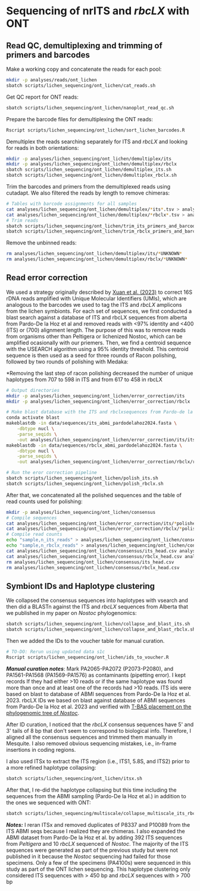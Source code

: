 # Sequencing of nrITS and *rbcLX* with ONT

## Read QC, demultiplexing and trimming of primers and barcodes

Make a working copy and concatenate the reads for each pool:

```sh
mkdir -p analyses/reads/ont_lichen
sbatch scripts/lichen_sequencing/ont_lichen/cat_reads.sh
```

Get QC report for ONT reads:

```sh
sbatch scripts/lichen_sequencing/ont_lichen/nanoplot_read_qc.sh
```

Prepare the barcode files for demultiplexing the ONT reads:

```sh
Rscript scripts/lichen_sequencing/ont_lichen/sort_lichen_barcodes.R
```

Demultiplex the reads searching separately for ITS and *rbcLX* and looking for reads in both orientations:

```sh
mkdir -p analyses/lichen_sequencing/ont_lichen/demultiplex/its
mkdir -p analyses/lichen_sequencing/ont_lichen/demultiplex/rbclx
sbatch scripts/lichen_sequencing/ont_lichen/demultiplex_its.sh
sbatch scripts/lichen_sequencing/ont_lichen/demultiplex_rbclx.sh
```

Trim the barcodes and primers from the demultiplexed reads using cutadapt. We also filtered the reads by length to remove chimeras:

```sh
# Tables with barcode assignments for all samples
cat analyses/lichen_sequencing/ont_lichen/demultiplex/*its*.tsv > analyses/lichen_sequencing/ont_lichen/demultiplex/all_its_barcodes_plus.tsv
cat analyses/lichen_sequencing/ont_lichen/demultiplex/*rbclx*.tsv > analyses/lichen_sequencing/ont_lichen/demultiplex/all_rbclx_barcodes_plus.tsv
# Trim reads
sbatch scripts/lichen_sequencing/ont_lichen/trim_its_primers_and_barcodes.sh
sbatch scripts/lichen_sequencing/ont_lichen/trim_rbclx_primers_and_barcodes.sh
```

Remove the unbinned reads:

```sh
rm analyses/lichen_sequencing/ont_lichen/demultiplex/its/*UNKNOWN*
rm analyses/lichen_sequencing/ont_lichen/demultiplex/rbclx/*UNKNOWN*
```

## Read error correction


We used a strategy originally described by [Xuan et al. (2023)](https://www.biorxiv.org/content/10.1101/2023.06.19.544637v1) to correct 16S rDNA reads amplified with Unique Molecular Identifiers (UMIs), which are analogous to the barcodes we used to tag the ITS and *rbcLX* amplicons from the lichen symbionts. For each set of sequences, we first conducted a blast search against a database of ITS and rbcLX sequences from alberta from Pardo-De la Hoz et al and removed reads with <97% identity and <400 (ITS) or (700) alignment length. The purpose of this was to remove reads from organisms other than Peltigera or lichenized Nostoc, which can be amplified ocasionally with our priemers. Then, we find a centroid sequence with the USEARCH algorithm using a 95% identity threshold. This centroid sequence is then used as a seed for three rounds of Racon polishing, followed by two rounds of polishing with Medaka:

*Removing the last step of racon polishing decreased the number of unique haplotypes from 707 to 598 in ITS and from 617 to 458 in rbcLX

```sh
# Output directories
mkdir -p analyses/lichen_sequencing/ont_lichen/error_correction/its
mkdir -p analyses/lichen_sequencing/ont_lichen/error_correction/rbclx

# Make blast database with the ITS and rbclxsequences from Pardo-de la Hoz et al. 2024
conda activate blast
makeblastdb -in data/sequences/its_abmi_pardodelahoz2024.fasta \
    -dbtype nucl \
    -parse_seqids \
    -out analyses/lichen_sequencing/ont_lichen/error_correction/its/its_abmi_pardodelahoz2024
makeblastdb -in data/sequences/rbclx_abmi_pardodelahoz2024.fasta \
    -dbtype nucl \
    -parse_seqids \
    -out analyses/lichen_sequencing/ont_lichen/error_correction/rbclx/rbclx_abmi_pardodelahoz2024

# Run the eror correction pipeline
sbatch scripts/lichen_sequencing/ont_lichen/polish_its.sh
sbatch scripts/lichen_sequencing/ont_lichen/polish_rbclx.sh
```

After that, we concatenated all the polished sequences and the table of read counts used for polishing:

```sh
mkdir -p analyses/lichen_sequencing/ont_lichen/consensus
# Compile sequences
cat analyses/lichen_sequencing/ont_lichen/error_correction/its/*polished.fasta > analyses/lichen_sequencing/ont_lichen/consensus/lichen_its.fasta
cat analyses/lichen_sequencing/ont_lichen/error_correction/rbclx/*polished.fasta > analyses/lichen_sequencing/ont_lichen/consensus/lichen_rbclx.fasta
# Compile read counts
echo "sample,n_its_reads" > analyses/lichen_sequencing/ont_lichen/consensus/its_head.csv
echo "sample,n_rbclx_reads" > analyses/lichen_sequencing/ont_lichen/consensus/rbclx_head.csv
cat analyses/lichen_sequencing/ont_lichen/consensus/its_head.csv analyses/lichen_sequencing/ont_lichen/error_correction/its/*read_count.csv > analyses/lichen_sequencing/ont_lichen/consensus/its_read_counts.csv
cat analyses/lichen_sequencing/ont_lichen/consensus/rbclx_head.csv analyses/lichen_sequencing/ont_lichen/error_correction/rbclx/*read_count.csv > analyses/lichen_sequencing/ont_lichen/consensus/rbclx_read_counts.csv
rm analyses/lichen_sequencing/ont_lichen/consensus/its_head.csv
rm analyses/lichen_sequencing/ont_lichen/consensus/rbclx_head.csv
```

## Symbiont IDs and Haplotype clustering

We collapsed the consensus sequences into haplotypes with vsearch and then did a BLASTn against the ITS and *rbcLX* sequences from Alberta that we published in my paper on *Nostoc* phylogenomics:

```sh
sbatch scripts/lichen_sequencing/ont_lichen/collapse_and_blast_its.sh
sbatch scripts/lichen_sequencing/ont_lichen/collapse_and_blast_rbclx.sh
```

Then we added the IDs to the voucher table for manual curation.

```sh
# TO-DO: Rerun using updated data s1c
Rscript scripts/lichen_sequencing/ont_lichen/ids_to_voucher.R
```

***Manual curation notes***: Mark PA2065-PA2072 (P2073-P2080), and PA1561-PA1568 (PA1569-PA1576) as contaminants (pipetting error). I kept records If they had either >10 reads or if the same haplotype was found more than once and at least one of the records had >10 reads. ITS ids were based on blast to database of ABMI sequences from Pardo-De la Hoz et al. 2023. rbcLX IDs we based on blast against database of ABMI sequences from Pardo-De la Hoz et al. 2023 and verified with [T-BAS placement on the phylogenomic tree of *Nostoc*](https://tbas.cifr.ncsu.edu/tbas2_3/genetree.php?runnumber=OS6RU5JN).

After ID curation, I noticed that the *rbcLX* consensus sequences have 5' and 3' tails of 8 bp that don't seem to correspond to biological info. Therefore, I aligned all the consensus sequences and trimmed them manually in Mesquite. I also removed obvious sequencing mistakes, i.e., in-frame insertions in coding regions.

I also used ITSx to extract the ITS region (i.e., ITS1, 5.8S, and ITS2) prior to a more refined haplotype collapsing:

```sh
sbatch scripts/lichen_sequencing/ont_lichen/itsx.sh
```

After that, I re-did the haplotype collapsing but this time including the sequences from the ABMI sampling (Pardo-De la Hoz et al.) in addition to the ones we sequenced with ONT:

```sh
sbatch scripts/lichen_sequencing/multiscale/collapse_multiscale_its_rbclx.sh
```

***Notes:*** I reran ITSx and removed duplicates of P8337 and P10089 from the ITS ABMI seqs because I realized they are chimeras. I also expanded the ABMI dataset from Pardo-De la Hoz et al. by adding 392 ITS sequences from *Peltigera* and 10 *rbcLX* sequenced of *Nostoc*. The majority of the ITS sequences were generated as part of the previous study but were not published in it because the *Nostoc* sequencing had failed for those specimens. Only a few of the specimens (PA4100s) were sequenced in this study as part of the ONT lichen sequencing. This haplotype clustering only considered ITS sequences with > 450 bp and *rbcLX* sequences with > 700 bp